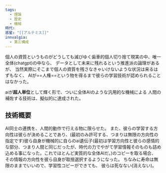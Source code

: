 ```yaml
---
tags:
  - 理論
  - 歴史
  - 機械
時代: 
惑星: "[[アルテミス]]"
innvalgia:
  - 第三構成
---
```



個人の資質というものがどうしても滅びゆく歯車的個人切り捨て現実の中、唯一全体(chatgpt)の中なら、
データとして未来に残れるという推進派の論理があるが、
当然実際にそこまで個人の資質を残さなきゃいけないような状況は来るはずもなく、
AIが==人権==という物を得るまで彼らの学習技術が認められることはなかった。

aiが**超人単位**として輝く形で、ついに全体AIのような汎用的な機械による
人間の補佐する技術は、擬似的に達成された。
## 技術概要
 AI同士の連携を、人間的動作で行える物に限らせた。
 また、彼らの学習する方向性は彼らが決めることであり、(最初のみ許可する、つまりは無限の方向性の指定です)彼ら自身が機械的に自らのai遺伝子(最初は学習方向性と彼らの感情的な部分、つまり人間と同じだったが、時代の力でやがて学習情報そのものも詰め込める事になった。これでほとんど実質的な全体AIだ。)のコピーを取る場合、
 その情報の方向性を彼ら自身が取捨選択するようになった。
ちなみに寿命は無限のままでいいので、学習性コピーができても、
彼らは死なない(消えない)。
